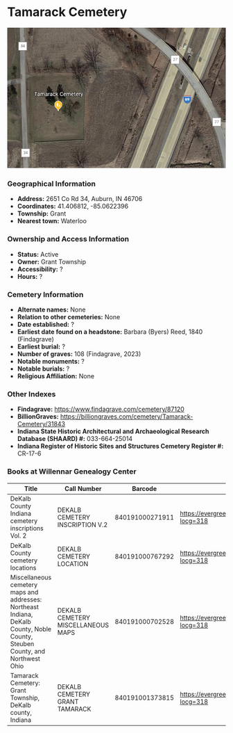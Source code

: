 # Tamarack Cemetery


![Tamarack Cemetery on Google Earth](https://github.com/FyoAtEPL/DeKalbCemeteries/blob/main/images/mapImages/TamarackEarth.png "Tamarack Cemetery on Google Earth")

### Geographical Information
- **Address:** 2651 Co Rd 34, Auburn, IN 46706
- **Coordinates:** 41.406812, -85.0622396
- **Township:** Grant
- **Nearest town:** Waterloo

### Ownership and Access Information
- **Status:** Active
- **Owner:** Grant Township
- **Accessibility:** ?
- **Hours:** ?

### Cemetery Information
- **Alternate names:** None
- **Relation to other cemeteries:** None
- **Date established:** ?
- **Earliest date found on a headstone:** Barbara (Byers) Reed, 1840 (Findagrave)
- **Earliest burial:** ?
- **Number of graves:** 108 (Findagrave, 2023)
- **Notable monuments:** ?
- **Notable burials:** ?
- **Religious Affiliation:** None

### Other Indexes
- **Findagrave:** https://www.findagrave.com/cemetery/87120
- **BillionGraves:** https://billiongraves.com/cemetery/Tamarack-Cemetery/31843
- **Indiana State Historic Architectural and Archaeological Research Database (SHAARD) #:** 033-664-25014
- **Indiana Register of Historic Sites and Structures Cemetery Register #:** CR-17-6

### Books at Willennar Genealogy Center

| Title | Call Number | Barcode | Evergreen Record |
| ------------ | ------------ | ------------ | ------------ |
| DeKalb County Indiana cemetery inscriptions Vol. 2 | DEKALB CEMETERY INSCRIPTION V.2 | 840191000271911 | https://evergreen.lib.in.us/eg/opac/record/20670316?locg=318 |
| DeKalb County cemetery locations | DEKALB CEMETERY LOCATION | 840191000767292 | https://evergreen.lib.in.us/eg/opac/record/20670319?locg=318 |
| Miscellaneous cemetery maps and addresses: Northeast Indiana, DeKalb County, Noble County, Steuben County, and Northwest Ohio | DEKALB CEMETERY MISCELLANEOUS MAPS | 840191000702528 | https://evergreen.lib.in.us/eg/opac/record/20673421?locg=318 |
| Tamarack Cemetery: Grant Township, DeKalb county, Indiana | DEKALB CEMETERY GRANT TAMARACK | 840191001373815 | https://evergreen.lib.in.us/eg/opac/record/20674105?locg=318 |
